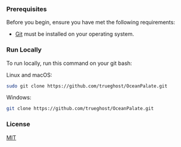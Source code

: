 ### Prerequisites

Before you begin, ensure you have met the following requirements:

- [Git](https://git-scm.com/downloads "Download Git") must be installed on your operating system.

### Run Locally

To run locally, run this command on your git bash:

Linux and macOS:

```bash
sudo git clone https://github.com/trueghost/OceanPalate.git
```

Windows:

```bash
git clone https://github.com/trueghost/OceanPalate.git
```

### License

[MIT](https://choosealicense.com/licenses/mit/)